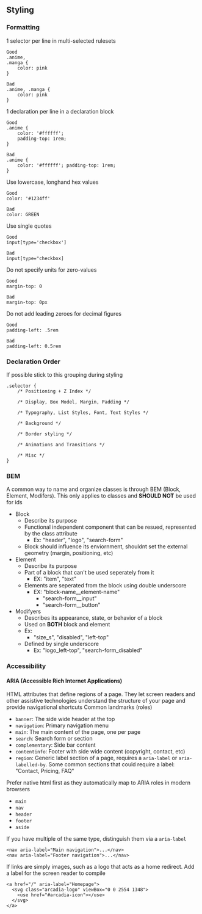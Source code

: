## Styling
### Formatting
1 selector per line in multi-selected rulesets
```
Good
.anime,
.manga {
	color: pink
}

Bad 
.anime, .manga {
	color: pink
}
```
1 declaration per line in a declaration block
```
Good
.anime {
	color: '#ffffff';
	padding-top: 1rem;
}

Bad 
.anime {
	color: '#ffffff'; padding-top: 1rem;
}
```

Use lowercase, longhand hex values
```
Good
color: '#1234ff'

Bad
color: GREEN
```

Use single quotes
```
Good
input[type='checkbox']

Bad
input[type="checkbox]
```

Do not specify units for zero-values
```
Good
margin-top: 0

Bad
margin-top: 0px
```

Do not add leading zeroes for decimal figures
```
Good
padding-left: .5rem

Bad
padding-left: 0.5rem
```
### Declaration Order
If possible stick to this grouping during styling
```
.selector {
	/* Positioning + Z Index */
	
	/* Display, Box Model, Margin, Padding */

	/* Typography, List Styles, Font, Text Styles */

	/* Background */

	/* Border styling */
	
	/* Animations and Transitions */

	/* Misc */
}
```

### BEM
A common way to name and organize classes is through BEM (Block, Element, Modifers). This only applies to classes and **SHOULD NOT** be used for ids

- Block
    - Describe its purpose
    - Functional independent component that can be resued, represented by the class attribute
        - Ex: "header", "logo", "search-form"
    - Block should influence its enviornment, shouldnt set the external geometry (margin, positioning, etc)
- Element
    - Describe its purpose
    - Part of a block that can't be used seperately from it
        - EX: "item", "text"
    - Elements are seperated from the block using double underscore
        - EX: "block-name__element-name"
            - "search-form__input"
            - "search-form__button"
- Modifyers
    - Describes its appearance, state, or behavior of a block
    - Used on **BOTH** block and element
    - Ex:
        - "size_s", "disabled", "left-top"
    - Defined by single underscore
        - Ex: "logo_left-top", "search-form_disabled"
### Accessibility
#### ARIA (Accessible Rich Internet Applications)
HTML attributes that define regions of a page. They let screen readers and other assistive technologies understand the structure of your page and provide navigational shortcuts
Common landmarks (roles)
- `banner`: The side wide header at the top
- `navigation`: Primary navigation menu
- `main`: The main content of the page, one per page
- `search`: Search form or section
- `complementary`: Side bar content
- `contentinfo`: Footer with side wide content (copyright, contact, etc)
- `region`: Generic label section of a page, requires a `aria-label` or `aria-labelled-by`. Some common sections that could require a label: "Contact, Pricing, FAQ"

Prefer native html first as they automatically map to ARIA roles in modern browsers
- `main`
- `nav`
- `header`
- `footer`
- `aside`

If you have multiple of the same type, distinguish them via a `aria-label`
```
<nav aria-label="Main navigation">...</nav>
<nav aria-label="Footer navigation">...</nav>
```

If links are simply images, such as a logo that acts as a home redirect. Add a label for the screen reader to compile
```
<a href="/" aria-label="Homepage">
  <svg class="arcadia-logo" viewBox="0 0 2554 1348">
    <use href="#arcadia-icon"></use>
  </svg>
</a>
```
